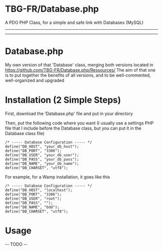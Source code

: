 # TBG-FR/Database.php

A PDO PHP Class, for a simple and safe link with Databases (MySQL)

------------

------------

# Database.php
My own version of that 'Database' class, merging both versions located in https://github.com/TBG-FR/Database.php/Ressources/
The aim of that one is to put together the benefits of all versions, and to be well-commented, well-organized and upgraded

# Installation (2 Simple Steps)

First, download the 'Database.php' file and put in your directory

Then, put the following code where you want (I usually use a settings PHP file that I include before the Database class, but you can put it in the Database class file)
```
/* ----- Database Configuration ----- */
define("DB_HOST", "your_db_host");
define("DB_PORT", "3306");
define("DB_USER", "your_db_user");
define("DB_PASS", "your_db_pass");
define("DB_NAME", "your_db_name");
define("DB_CHARSET", "utf8");
```

For example, for a Wamp installation, it goes like this
```
/* ----- Database Configuration ----- */
define("DB_HOST", "localhost");
define("DB_PORT", "3306");
define("DB_USER", "root");
define("DB_PASS", "");
define("DB_NAME", "bdd");
define("DB_CHARSET", "utf8");
```

# Usage

 -- TODO --